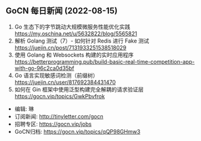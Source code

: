 ## GoCN 每日新闻 (2022-08-15)

1. Go 生态下的字节跳动大规模微服务性能优化实践 https://my.oschina.net/u/5632822/blog/5565821
2. 解析 Golang 测试（7）- 如何针对 Redis 进行 Fake 测试 https://juejin.cn/post/7131933251538518029
3. 使用 Golang 和 Websockets 构建的实时应用程序 https://betterprogramming.pub/build-basic-real-time-competition-app-with-go-96c2ca0d35bf
4. Go 语言实现敏感词检测（前缀树）https://juejin.cn/user/817692384431470
5. 如何在 Gin 框架中使用泛型构建完全解耦的请求验证层 https://gocn.vip/topics/GwkPbvfrok

- 编辑: 琳 
- 订阅新闻: http://tinyletter.com/gocn
- 招聘专区: https://gocn.vip/jobs
- GoCN归档: https://gocn.vip/topics/qQP98GHmw3
